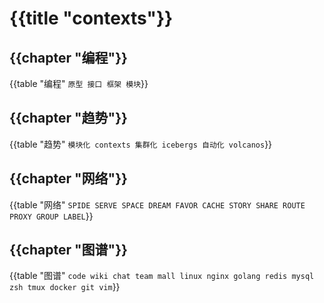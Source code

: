 # {{title "contexts"}}

## {{chapter "编程"}}
{{table "编程" `
原型 接口
框架 模块
`}}

## {{chapter "趋势"}}
{{table "趋势" `
模块化 contexts
集群化 icebergs
自动化 volcanos
`}}

## {{chapter "网络"}}
{{table "网络" `
SPIDE SERVE SPACE DREAM
FAVOR CACHE STORY SHARE
ROUTE PROXY GROUP LABEL
`}}

## {{chapter "图谱"}}
{{table "图谱" `
code wiki chat team mall
linux nginx golang redis mysql
zsh tmux docker git vim
`}}

